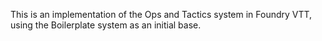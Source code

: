 This is an implementation of the Ops and Tactics system in Foundry VTT, using the Boilerplate system as an initial base.

